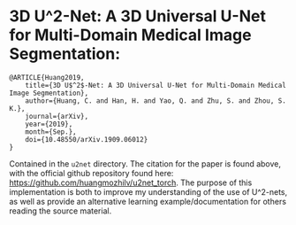 # 3D U^2-Net: A 3D Universal U-Net for Multi-Domain Medical Image Segmentation:
```
@ARTICLE{Huang2019,
    title={3D U$^2$-Net: A 3D Universal U-Net for Multi-Domain Medical Image Segmentation},
    author={Huang, C. and Han, H. and Yao, Q. and Zhu, S. and Zhou, S. K.},
    journal={arXiv}, 
    year={2019},
    month={Sep.},
    doi={10.48550/arXiv.1909.06012}
}
```
Contained in the `u2net` directory. The citation for the paper is found above, with the official github repository found here: https://github.com/huangmozhilv/u2net_torch. The purpose of this implementation is both to improve my understanding of the use of U^2-nets, as well as provide an alternative learning example/documentation for others reading the source material.